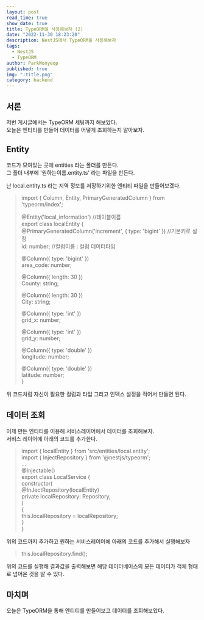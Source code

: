 ```yaml
---
layout: post
read_time: true
show_date: true
title: TypeORM을 사용해보자 (2)
date: "2022-11-30 18:23:20"
description: NestJS에서 TypeORM을 사용해보자
tags:
  - NestJS
  - TypeORM
author: ParkWonyeop
published: true
img: ":title.png"
category: backend
---
```

## 서론
저번 게시글에서는 TypeORM 세팅까지 해보았다.  
오늘은 엔티티를 만들어 데이터를 어떻게 조회하는지 알아보자.  

## Entity

코드가 모여있는 곳에 entities 라는 폴더를 만든다.  
그 폴더 내부에 '원하는이름.entity.ts' 라는 파일을 만든다.  

난 local.entity.ts 라는 지역 정보를 저장하기위한 엔티티 파일을 만들어보겠다.  

> import { Column, Entity, PrimaryGeneratedColumn } from 'typeorm/index';  
>   
> @Entity('local_information') //테이블이름  
> export class localEntity {  
>   @PrimaryGeneratedColumn('increment', { type: 'bigint' }) //기본키로 설정  
>   id: number; //컬럼이름 : 컬럼 데이터타입  
>  
>   @Column({ type: 'bigint' })  
>   area_code: number;  
>   
>   @Column({ length: 30 })  
>   County: string;  
>    
>   @Column({ length: 30 })  
>   City: string;  
>   
>   @Column({ type: 'int' })  
>   grid_x: number;  
>   
>   @Column({ type: 'int' })  
>   grid_y: number;  
>   
>   @Column({ type: 'double' })  
>   longitude: number;  
>   
>   @Column({ type: 'double' })  
>   latitude: number;  
> }  

위 코드처럼 자신이 필요한 컬럼과 타입 그리고 인덱스 설정을 적어서 만들면 된다.  

## 데이터 조회

이제 만든 엔티티를 이용해 서비스레이어에서 데이터를 조회해보자.  
서비스 레이어에 아래의 코드를 추가한다.  
  
> import { localEntity } from 'src/entities/local.entity';  
> import { InjectRepository } from '@nestjs/typeorm';  
> ...  
> @Injectable()  
> export class LocalService {  
>     constructor(  
>         @InJectRepository(localEntity)  
>         private localRepository: Repository<localEnity>,  
>     )  
>     {  
>         this.localRepository = localRepository;  
>     }  
> }  

위의 코드까지 추가하고 원하는 서비스레이어에 아래의 코드를 추가해서 실행해보자  

> this.localRepository.find();  

위의 코드를 실행해 결과값을 출력해보면 해당 데이터베이스의 모든 데이터가 객체 형태로 넘어온 것을 알 수 있다.  

## 마치며

오늘은 TypeORM을 통해 엔티티를 만들어보고 데이터를 조회해보았다.  